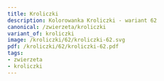 ```yaml
---
title: Kroliczki
description: Kolorowanka Kroliczki - wariant 62
canonical: /zwierzeta/kroliczki
variant_of: kroliczki
image: /kroliczki/62/kroliczki-62.svg
pdf: /kroliczki/62/kroliczki-62.pdf
tags:
- zwierzeta
- kroliczki
---
```

